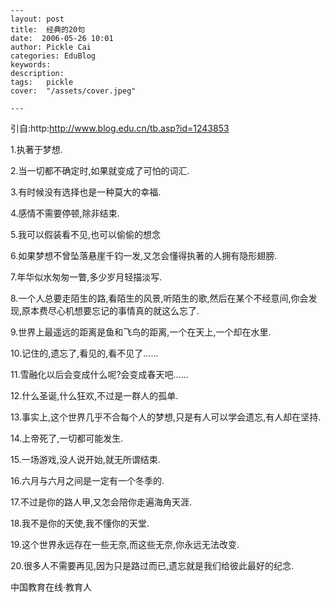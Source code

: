 
    ---
    layout: post  
    title:  经典的20句  
    date:  2006-05-26 10:01  
    author: Pickle Cai  
    categories: EduBlog  
    keywords: 
    description:   
    tags:	pickle   
    cover:  "/assets/cover.jpeg"  

    ---  
    
引自:http:http://www.blog.edu.cn/tb.asp?id=1243853



1.执著于梦想.

2.当一切都不确定时,如果就变成了可怕的词汇.

3.有时候没有选择也是一种莫大的幸福.

4.感情不需要停顿,除非结束.

5.我可以假装看不见,也可以偷偷的想念

6.如果梦想不曾坠落悬崖千钧一发,又怎会懂得执著的人拥有隐形翅膀.

7.年华似水匆匆一瞥,多少岁月轻描淡写.

8.一个人总要走陌生的路,看陌生的风景,听陌生的歌,然后在某个不经意间,你会发现,原本费尽心机想要忘记的事情真的就这么忘了.

9.世界上最遥远的距离是鱼和飞鸟的距离,一个在天上,一个却在水里.

10.记住的,遗忘了,看见的,看不见了......

11.雪融化以后会变成什么呢?会变成春天吧......

12.什么圣诞,什么狂欢,不过是一群人的孤单.

13.事实上,这个世界几乎不合每个人的梦想,只是有人可以学会遗忘,有人却在坚持.

14.上帝死了,一切都可能发生.

15.一场游戏,没人说开始,就无所谓结束.

16.六月与六月之间是一定有一个冬季的.

17.不过是你的路人甲,又怎会陪你走遍海角天涯.

18.我不是你的天使,我不懂你的天堂.

19.这个世界永远存在一些无奈,而这些无奈,你永远无法改变.

20.很多人不需要再见,因为只是路过而已,遗忘就是我们给彼此最好的纪念.









		    
 中国教育在线·教育人

